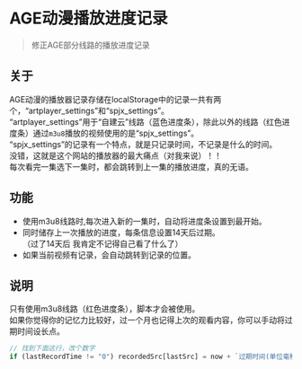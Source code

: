 # AGE动漫播放进度记录  
>修正AGE部分线路的播放进度记录  

## 关于
AGE动漫的播放器记录存储在localStorage中的记录一共有两个，“artplayer_settings”和“spjx_settings”。  
“artplayer_settings”用于“自建云”线路（蓝色进度条），除此以外的线路（红色进度条）通过`m3u8`播放的视频使用的是“spjx_settings”。  
“spjx_settings”的记录有一个特点，就是只记录时间，不记录是什么的时间。  
没错，这就是这个网站的播放器的最大痛点（对我来说）！！  
每次看完一集选下一集时，都会跳转到上一集的播放进度，真的无语。

## 功能  
- 使用m3u8线路时,每次进入新的一集时，自动将进度条设置到最开始。  
- 同时储存上一次播放的进度，每条信息设置14天后过期。  
（过了14天后 我肯定不记得自己看了什么了）
- 如果当前视频有记录，会自动跳转到记录的位置。

## 说明
只有使用m3u8线路（红色进度条），脚本才会被使用。  
如果你觉得你的记忆力比较好，过一个月也记得上次的观看内容，你可以手动将过期时间设长点。  
```Javascript
// 找到下面这行，改个数字
if (lastRecordTime != "0") recordedSrc[lastSrc] = now + `过期时间(单位毫秒)`;
```
